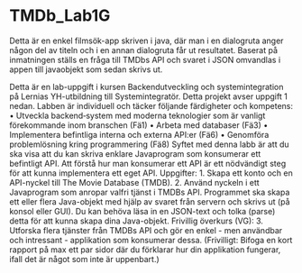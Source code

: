 # TMDb_Lab1G

Detta är en enkel filmsök-app skriven i java, där man i en dialogruta anger någon del av titeln och i en annan dialogruta får ut resultatet. Baserat på inmatningen ställs en fråga till TMDbs API och svaret i JSON omvandlas i appen till javaobjekt som sedan skrivs ut.

Detta är en lab-uppgift i kursen Backendutveckling och systemintegration på Lernias YH-utbildning till Systemintegratör. Detta projekt avser uppgift 1 nedan. 
Labben är individuell och täcker följande färdigheter och kompetens: 
• Utveckla backend‐system med moderna teknologier som är vanligt förekommande inom branschen (Fä1) 
• Arbeta med databaser (Fä3) • Implementera befintliga interna och externa API:er (Fä6) 
• Genomföra problemlösning kring programmering (Fä8) 
Syftet med denna labb är att du ska visa att du kan skriva enklare Javaprogram som konsumerar ett befintligt API. Att förstå hur man konsumerar ett API är ett nödvändigt steg för att kunna implementera ett eget API. 
Uppgifter: 1. Skapa ett konto och en API-nyckel till The Movie Database (TMDB). 
2. Använd nyckeln i ett Javaprogram som anropar valfri tjänst i TMDBs API. Programmet ska skapa ett eller flera Java-objekt med hjälp av svaret från servern och skrivs ut (på konsol eller GUI). Du kan behöva läsa in en JSON-text och tolka (parse) detta för att kunna skapa dina Java-objekt. 
Frivillig överkurs (VG): 3. Utforska flera tjänster från TMDBs API och gör en enkel - men användbar och intressant - applikation som konsumerar dessa. (Frivilligt: Bifoga en kort rapport på max ett par sidor där du förklarar hur din applikation fungerar, ifall det är något som inte är uppenbart.)
